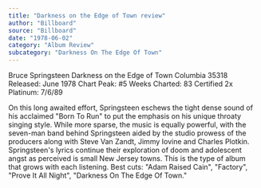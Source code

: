 ```yaml
---
title: "Darkness on the Edge of Town review"
author: "Billboard"
source: "Billboard"
date: "1978-06-02"
category: "Album Review"
subcategory: "Darkness On The Edge Of Town"
---
```


Bruce Springsteen
Darkness on the Edge of Town
Columbia 35318
Released: June 1978
Chart Peak: #5
Weeks Charted: 83
Certified 2x Platinum: 7/6/89

On this long awaited effort, Springsteen eschews the tight dense sound of his acclaimed "Born To Run" to put the emphasis on his unique throaty singing style. While more sparse, the music is equally powerful, with the seven-man band behind Springsteen aided by the studio prowess of the producers along with Steve Van Zandt, Jimmy Iovine and Charles Plotkin. Springsteen's lyrics continue their exploration of doom and adolescent angst as perceived is small New Jersey towns. This is the type of album that grows with each listening. Best cuts: "Adam Raised Cain", "Factory", "Prove It All Night", "Darkness On The Edge Of Town."